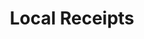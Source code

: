 ---
layout: bos_content
permalink: /featured-analysis/local-receipts/
title: Local Receipts
card:
  - title: Local receipt revenue
    body: >
      Local revenues are an increasing share of Boston’s recurring revenue.
    img: /img/featured_analysis/cards/fa-local-receipts.jpg
    link: /featured-analysis/local-receipts
components:
- breadcrumbs:
  - title: Home
    url: "/"
    local: true
  - title: Featured Analysis
    url: "/featured-analysis/"
    local: true
  - current: Local Receipts
  - published: 4/13/17
- intro:
  - title: Local receipts
    short_desc: >
      The City annually collects a significant amount of recurring revenues 
      other than Property Tax or State Aid.
    description: >
      Approximately 16% of the City’s budgeted recurring revenue in FY18 is 
      comprised of:
      <ul>
      <li>excise taxes, fines, and payments-in-lieu-of-taxes (including Chapter 121A)</li>
      <li>investment income</li>
      <li>departmental revenue</li>
      <li>licenses and permits</li>
      <li>penalties and interest, and</li>
      <li>available funds.</li>
      </ul>
      The FY17 Budget included $474.3 million in local receipt revenue, and the FY18 
      budget budgets an increase to $500.6 million.
    sidebar_menu: true
- text_block:
  - title: Breaking down local receipts
    body: >
      <p>Many of the City’s local receipts are sensitive to existing economic conditions 
      and the City takes a cautious approach when estimating local receipts. Forecasts of 
      these revenue types are done by detailed econometric modeling or trending historical 
      collections, depending on the specific revenue source and the availability 
      of other data.</p>
      <p>The following is a brief description of selected local receipts and
      their expectations for FY18:</p>
    right_image: /img/featured_analysis/pages/recurring-local-receipts-including-hotel.png
- text_col_2:
  - col: >
      <ul>
      <li>Motor vehicle excise revenue began to recover in FY14 and has remained steady 
      with the strengthening economy.  Revenue is estimated at $53.0 million in FY18.</li>
      <li>The Commonwealth granted municipalities a new 0.75% local option tax on 
      restaurant meals beginning October 1, 2009. The City expects to collect $26.0 
      million from this tax in FY18.</li>
      <li>Hotel excise revenue has benefited from an FY10 rate increase from 4% to 6%. 
      The City expects to receive $84.0 million in FY18.</li>
      <li>Jet Fuel excise collections are expected to decline to $22.0 million in FY18 
      due to low fuel price forecasts.</li>
      <li>As result of 2016 state legislation to create a per-ride assessment collected 
      from transportation network companies (TNCs), the City expects to 
      receive $2 million in FY18.</li>
      </ul>
  - col: >
      <ul>
      <li>In FY18 the City will reduce the amount required to maintain a compensating 
      balance (due to the need to offset credit card fees becoming unnecessary), and instead 
      invest this money. By standardizing practices and passing along the processing fees 
      at point of sale transactions, revenue from Interest on Investments is estimated 
      to increase to $2 million in FY18.</li>
      <li>Voluntary payment-in-lieu-of-tax agreements with non-profit institutions 
      (excluding the Massachusetts Port Authority) are expected to remain level. The 
      FY18 budget estimates $25.6 million in PILOT payments.</li>
      <li>License and permit revenues have been strong with the robust activity in the 
      City’s development pipeline.  Building permit revenue is conservatively budgeted 
      in FY18 at $45 million.</li>
      <li>Chapter 121A agreements are payments in lieu of tax for property under tax 
      agreements.  Those that qualify pay different taxes on income and property as 
      determined under Chapter 121A of Massachusetts General Law. 121A payments are 
      budgeted at $31.5 million in FY18.</li>
      <li>The FY18 budget includes an additional $9.7 million identified in departmental 
      revenues. In FY18, the Office of Budget Management anticipates recovering $2 million 
      through new revenue audits verifying the accuracy of information reported for 
      certain fees.</li>
      </ul>
- text_block:
  - body: >
      <p>The remaining sources of recurring revenue to the City are set rates of fees, 
      fines, penalties and interest. These usually endure economic changes with small 
      changes in activity or revenue.</p>
- grid:
  - grid_title: More budget analysis
  - card: /featured-analysis/revenue-estimates/
  - card: /featured-analysis/excise-taxes/
  - card: /featured-analysis/parking-fines/
  - card: /featured-analysis/interest-on-investments/
  - card: /featured-analysis/payments-in-lieu-of-taxes/
  - card: /featured-analysis/urban-redevelopment-ch-121a/
  - card: /featured-analysis/misc-dept-revenue/
  - card: /featured-analysis/licences-and-permits/
  - card: /featured-analysis/penalties-and-interest/
---
